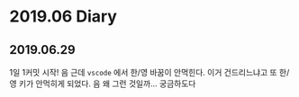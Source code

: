 2019.06 Diary
=================

## 2019.06.29

1일 1커밋 시작! 음 근데 `vscode` 에서 한/영 바꿈이 안먹힌다. 이거 건드리느냐고 또 한/영 키가 안먹히게 되었다. 음 왜 그런 것일까... 궁금하도다
